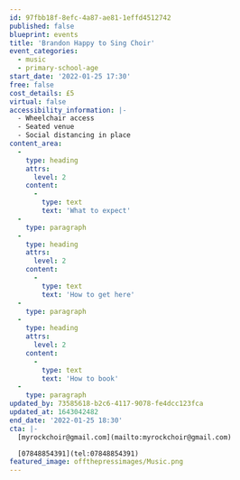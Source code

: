 ```yaml
---
id: 97fbb18f-8efc-4a87-ae81-1effd4512742
published: false
blueprint: events
title: 'Brandon Happy to Sing Choir'
event_categories:
  - music
  - primary-school-age
start_date: '2022-01-25 17:30'
free: false
cost_details: £5
virtual: false
accessibility_information: |-
  - Wheelchair access
  - Seated venue 
  - Social distancing in place
content_area:
  -
    type: heading
    attrs:
      level: 2
    content:
      -
        type: text
        text: 'What to expect'
  -
    type: paragraph
  -
    type: heading
    attrs:
      level: 2
    content:
      -
        type: text
        text: 'How to get here'
  -
    type: paragraph
  -
    type: heading
    attrs:
      level: 2
    content:
      -
        type: text
        text: 'How to book'
  -
    type: paragraph
updated_by: 73585618-b2c6-4117-9078-fe4dcc123fca
updated_at: 1643042482
end_date: '2022-01-25 18:30'
cta: |-
  [myrockchoir@gmail.com](mailto:myrockchoir@gmail.com)

  [07848854391](tel:07848854391)
featured_image: offthepressimages/Music.png
---
```

